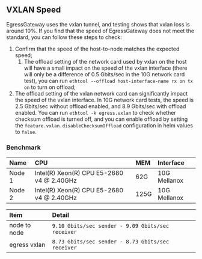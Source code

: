 ## VXLAN Speed

EgressGateway uses the vxlan tunnel, and testing shows that vxlan loss is around 10%. If you find that the speed of EgressGateway does not meet the standard, you can follow these steps to check:

1. Confirm that the speed of the host-to-node matches the expected speed;
    1. The offload setting of the network card used by vxlan on the host will have a small impact on the speed of the vxlan interface (there will only be a difference of 0.5 Gbits/sec in the 10G network card test), you can run `ethtool --offload host-interface-name rx on tx on` to turn on offload;
2. The offload setting of the vxlan network card can significantly impact the speed of the vxlan interface. In 10G network card tests, the speed is 2.5 Gbits/sec without offload enabled, and 8.9 Gbits/sec with offload enabled. You can run `ethtool -k egress.vxlan` to check whether checksum offload is turned off, and you can enable offload by setting the `feature.vxlan.disableChecksumOffload` configuration in helm values to `false`.

### Benchmark

| Name   | CPU                                       | MEM  | Interface    |
|:-------|:------------------------------------------|:-----|:-------------|
| Node 1 | Intel(R) Xeon(R) CPU E5-2680 v4 @ 2.40GHz | 62G  | 10G Mellanox |
| Node 2 | Intel(R) Xeon(R) CPU E5-2680 v4 @ 2.40GHz | 125G | 10G Mellanox |


| Item         | Detail                                            |
|:-------------|:--------------------------------------------------|
| node to node | `9.10 Gbits/sec sender - 9.09 Gbits/sec receiver` |
| egress vxlan | `8.73 Gbits/sec sender - 8.73 Gbits/sec receiver` |